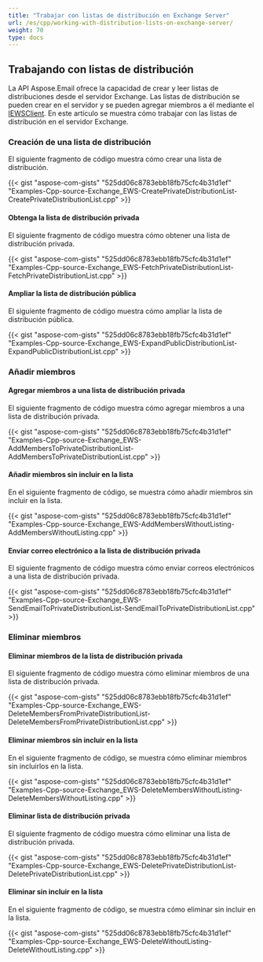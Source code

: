```yaml
---
title: "Trabajar con listas de distribución en Exchange Server"
url: /es/cpp/working-with-distribution-lists-on-exchange-server/
weight: 70
type: docs
---
```


## **Trabajando con listas de distribución**
La API Aspose.Email ofrece la capacidad de crear y leer listas de distribuciones desde el servidor Exchange. Las listas de distribución se pueden crear en el servidor y se pueden agregar miembros a él mediante el [IEWSClient](https://apireference.aspose.com/email/cpp/class/aspose.email.clients.exchange.web_service.i_e_w_s_client). En este artículo se muestra cómo trabajar con las listas de distribución en el servidor Exchange.
### **Creación de una lista de distribución**
El siguiente fragmento de código muestra cómo crear una lista de distribución.



{{< gist "aspose-com-gists" "525dd06c8783ebb18fb75cfc4b31d1ef" "Examples-Cpp-source-Exchange_EWS-CreatePrivateDistributionList-CreatePrivateDistributionList.cpp" >}}
#### **Obtenga la lista de distribución privada**
El siguiente fragmento de código muestra cómo obtener una lista de distribución privada.



{{< gist "aspose-com-gists" "525dd06c8783ebb18fb75cfc4b31d1ef" "Examples-Cpp-source-Exchange_EWS-FetchPrivateDistributionList-FetchPrivateDistributionList.cpp" >}}
#### **Ampliar la lista de distribución pública**
El siguiente fragmento de código muestra cómo ampliar la lista de distribución pública.



{{< gist "aspose-com-gists" "525dd06c8783ebb18fb75cfc4b31d1ef" "Examples-Cpp-source-Exchange_EWS-ExpandPublicDistributionList-ExpandPublicDistributionList.cpp" >}}
### **Añadir miembros**
#### **Agregar miembros a una lista de distribución privada**
El siguiente fragmento de código muestra cómo agregar miembros a una lista de distribución privada.



{{< gist "aspose-com-gists" "525dd06c8783ebb18fb75cfc4b31d1ef" "Examples-Cpp-source-Exchange_EWS-AddMembersToPrivateDistributionList-AddMembersToPrivateDistributionList.cpp" >}}
#### **Añadir miembros sin incluir en la lista**
En el siguiente fragmento de código, se muestra cómo añadir miembros sin incluir en la lista.



{{< gist "aspose-com-gists" "525dd06c8783ebb18fb75cfc4b31d1ef" "Examples-Cpp-source-Exchange_EWS-AddMembersWithoutListing-AddMembersWithoutListing.cpp" >}}
#### **Enviar correo electrónico a la lista de distribución privada**
El siguiente fragmento de código muestra cómo enviar correos electrónicos a una lista de distribución privada.



{{< gist "aspose-com-gists" "525dd06c8783ebb18fb75cfc4b31d1ef" "Examples-Cpp-source-Exchange_EWS-SendEmailToPrivateDistributionList-SendEmailToPrivateDistributionList.cpp" >}}
### **Eliminar miembros**
#### **Eliminar miembros de la lista de distribución privada**
El siguiente fragmento de código muestra cómo eliminar miembros de una lista de distribución privada.



{{< gist "aspose-com-gists" "525dd06c8783ebb18fb75cfc4b31d1ef" "Examples-Cpp-source-Exchange_EWS-DeleteMembersFromPrivateDistributionList-DeleteMembersFromPrivateDistributionList.cpp" >}}
#### **Eliminar miembros sin incluir en la lista**
En el siguiente fragmento de código, se muestra cómo eliminar miembros sin incluirlos en la lista.



{{< gist "aspose-com-gists" "525dd06c8783ebb18fb75cfc4b31d1ef" "Examples-Cpp-source-Exchange_EWS-DeleteMembersWithoutListing-DeleteMembersWithoutListing.cpp" >}}
#### **Eliminar lista de distribución privada**
El siguiente fragmento de código muestra cómo eliminar una lista de distribución privada.



{{< gist "aspose-com-gists" "525dd06c8783ebb18fb75cfc4b31d1ef" "Examples-Cpp-source-Exchange_EWS-DeletePrivateDistributionList-DeletePrivateDistributionList.cpp" >}}
#### **Eliminar sin incluir en la lista**
En el siguiente fragmento de código, se muestra cómo eliminar sin incluir en la lista.



{{< gist "aspose-com-gists" "525dd06c8783ebb18fb75cfc4b31d1ef" "Examples-Cpp-source-Exchange_EWS-DeleteWithoutListing-DeleteWithoutListing.cpp" >}}
